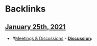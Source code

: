 
# Backlinks
## [January 25th, 2021](<January 25th, 2021.md>)
- #[Meetings & Discussions](<Meetings & Discussions.md>)
        - **[Discussion](<Discussion.md>):**

